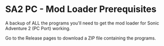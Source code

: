# SA2 PC - Mod Loader Prerequisites

A backup of ALL the programs you'll need to get the mod loader for Sonic Adventure 2 (PC Port) working. 

Go to the Release pages to download a ZIP file containing the programs.
